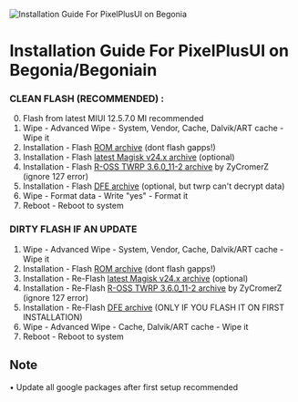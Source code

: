 ![Installation Guide For PixelPlusUI on Begonia](https://i.imgur.com/pmZkslu.png "Installation")

# Installation Guide For PixelPlusUI on Begonia/Begoniain

### CLEAN FLASH (RECOMMENDED) :
0. Flash from latest MIUI 12.5.7.0 MI recommended
1. Wipe - Advanced Wipe - System, Vendor, Cache, Dalvik/ART cache - Wipe it
2. Installation - Flash <a href=https://ppui.site/download>ROM archive</a> (dont flash gapps!)
3. Installation - Flash <a href=https://github.com/topjohnwu/Magisk/releases>latest Magisk v24.x archive</a> (optional)
4. Installation - Flash <a href=https://drive.google.com/file/d/16exy1VKSsTjm8ix3kOzYjogUjLzFVb4o/view>R-OSS TWRP 3.6.0_11-2 archive</a> by ZyCromerZ (ignore 127 error)
5. Installation - Flash <a href=https://drive.google.com/file/d/1jdngb4JUReLQUJf6MqMtVsx52y5qeK-d/view>DFE archive</a> (optional, but twrp can't decrypt data)
6. Wipe - Format data - Write "yes" - Format it
7. Reboot - Reboot to system

### DIRTY FLASH IF AN UPDATE
1. Wipe - Advanced Wipe - System, Vendor, Cache, Dalvik/ART cache - Wipe it
2. Installation - Flash <a href=https://ppui.site/download>ROM archive</a> (dont flash gapps!)
3. Installation - Re-Flash <a href=https://github.com/topjohnwu/Magisk/releases>latest Magisk v24.x archive</a> (optional)
4. Installation - Re-Flash <a href=https://drive.google.com/file/d/16exy1VKSsTjm8ix3kOzYjogUjLzFVb4o/view>R-OSS TWRP 3.6.0_11-2 archive</a> by ZyCromerZ (ignore 127 error)
5. Installation - Re-Flash <a href=https://drive.google.com/file/d/1jdngb4JUReLQUJf6MqMtVsx52y5qeK-d/view>DFE archive</a> (ONLY IF YOU FLASH IT ON FIRST INSTALLATION)
6. Wipe - Advanced Wipe - Cache, Dalvik/ART cache - Wipe it
7. Reboot - Reboot to system

## Note
• Update all google packages after first setup recommended
